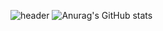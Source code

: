 ![header](https://capsule-render.vercel.app/api?type=https://camo.githubusercontent.com/f225537842814c881c348c55c8192210e9843549cb65992b2c4313a8339e9742/68747470733a2f2f63617073756c652d72656e6465722e76657263656c2e6170702f6170693f747970653d7472616e73706172656e7426666f6e74436f6c6f723d37303365653526746578743d5472616e73706172656e74266865696768743d31353026666f6e7453697a653d363026646573633d4f6e6c79253230557365253230546578742664657363416c69676e593d37352664657363416c69676e3d3630text=Hyung%20gun%20Ginhub!&fontColor=d6ace6&animation=twinkling&)
![Anurag's GitHub stats](https://github-readme-stats.vercel.app/api?username=Hyung-Gunny&show_icons=true&theme=radical)
